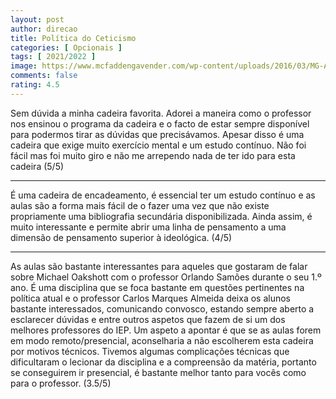 ```yaml
---
layout: post
author: direcao
title: Política do Ceticismo
categories: [ Opcionais ]
tags: [ 2021/2022 ]
image: https://www.mcfaddengavender.com/wp-content/uploads/2016/03/MG-AudienceSkepticism.jpg
comments: false
rating: 4.5
---
```


Sem dúvida a minha cadeira favorita. Adorei a maneira como o professor nos ensinou o programa da cadeira e o facto de estar sempre disponível para podermos tirar as dúvidas que precisávamos. Apesar disso é uma cadeira que exige muito exercício mental e um estudo contínuo. Não foi fácil mas foi muito giro e não me arrependo nada de ter ido para  esta cadeira (5/5)

---

É uma cadeira de encadeamento, é essencial ter um estudo contínuo e as aulas são a forma mais fácil de o fazer uma vez que não existe propriamente uma bibliografia secundária disponibilizada. Ainda assim, é muito interessante e permite abrir uma linha de pensamento a uma dimensão de pensamento superior à ideológica. (4/5)

---

As aulas são bastante interessantes para aqueles que gostaram de falar sobre Michael Oakshott com o professor Orlando Samões durante o seu 1.º ano. É uma disciplina que se foca bastante em questões pertinentes na política atual e o professor Carlos Marques Almeida deixa os alunos bastante interessados, comunicando convosco, estando sempre aberto a esclarecer dúvidas e entre outros aspetos que fazem  de si um dos melhores professores do IEP.
Um aspeto a apontar é que se as aulas forem em modo remoto/presencial, aconselharia a não escolherem esta cadeira por motivos técnicos. Tivemos algumas complicações técnicas que dificultaram o lecionar da disciplina e a compreensão da matéria, portanto se conseguirem ir presencial, é bastante melhor tanto para vocês como para o professor. (3.5/5)
